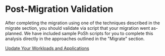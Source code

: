 # Post-Migration Validation

After completing the migration using one of the techniques described in the migrate section, you should validate via script that your migration went as-planned. We have included sample PoSh scripts for you to complete this analysis directly in the approaches outlined in the "Migrate" section. 

[Update Your Workloads and Applications](https://github.com/Azure/adlsgen1togen2migration/tree/main/4-Post-Migration/Update%20Your%20Workloads%20and%20Applications)